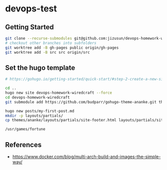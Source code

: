 # devops-test


## Getting Started 
```sh
git clone --recurse-submodules git@github.com:jizusun/devops-homework-wiredcraft.git
# checkout other branches into subfolders
git worktree add -B gh-pages public origin/gh-pages
git worktree add -B src src origin/src
```


## Set the hugo template

```sh
# https://gohugo.io/getting-started/quick-start/#step-2-create-a-new-site

cd ..
hugo new site devops-homework-wiredcraft --force
cd devops-homework-wiredcraft
git submodule add https://github.com/budparr/gohugo-theme-ananke.git themes/ananke

hugo new posts/my-first-post.md
mkdir -p layouts/partials/
cp themes/ananke/layouts/partials/site-footer.html layouts/partials/site-footer.html

/usr/games/fortune

```

## 

## References
- https://www.docker.com/blog/multi-arch-build-and-images-the-simple-way/